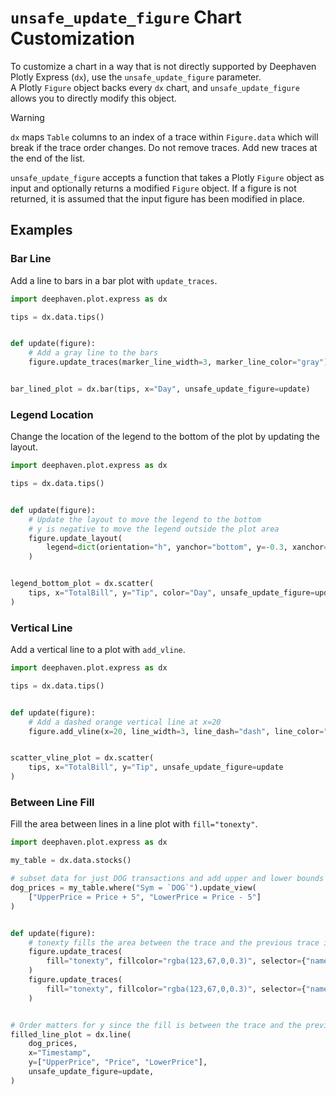 # `unsafe_update_figure` Chart Customization

To customize a chart in a way that is not directly supported by Deephaven Plotly Express (`dx`), use the `unsafe_update_figure` parameter.  
A Plotly `Figure` object backs every `dx` chart, and `unsafe_update_figure` allows you to directly modify this object.  

> [!WARNING]
> `dx` maps `Table` columns to an index of a trace within `Figure.data` which will break if the trace order changes. Do not remove traces. Add new traces at the end of the list.

`unsafe_update_figure` accepts a function that takes a Plotly `Figure` object as input and optionally returns a modified `Figure` object. If a figure is not returned, it is assumed that the input figure has been modified in place.

## Examples

### Bar Line

Add a line to bars in a bar plot with `update_traces`.

```python
import deephaven.plot.express as dx

tips = dx.data.tips()


def update(figure):
    # Add a gray line to the bars
    figure.update_traces(marker_line_width=3, marker_line_color="gray")


bar_lined_plot = dx.bar(tips, x="Day", unsafe_update_figure=update)
```

### Legend Location

Change the location of the legend to the bottom of the plot by updating the layout.

```python
import deephaven.plot.express as dx

tips = dx.data.tips()


def update(figure):
    # Update the layout to move the legend to the bottom
    # y is negative to move the legend outside the plot area
    figure.update_layout(
        legend=dict(orientation="h", yanchor="bottom", y=-0.3, xanchor="left", x=0.3)
    )


legend_bottom_plot = dx.scatter(
    tips, x="TotalBill", y="Tip", color="Day", unsafe_update_figure=update
)
```

### Vertical Line

Add a vertical line to a plot with `add_vline`.

```python
import deephaven.plot.express as dx

tips = dx.data.tips()


def update(figure):
    # Add a dashed orange vertical line at x=20
    figure.add_vline(x=20, line_width=3, line_dash="dash", line_color="orange")


scatter_vline_plot = dx.scatter(
    tips, x="TotalBill", y="Tip", unsafe_update_figure=update
)
```

### Between Line Fill

Fill the area between lines in a line plot with `fill="tonexty"`.

```python
import deephaven.plot.express as dx

my_table = dx.data.stocks()

# subset data for just DOG transactions and add upper and lower bounds
dog_prices = my_table.where("Sym = `DOG`").update_view(
    ["UpperPrice = Price + 5", "LowerPrice = Price - 5"]
)


def update(figure):
    # tonexty fills the area between the trace and the previous trace in the list
    figure.update_traces(
        fill="tonexty", fillcolor="rgba(123,67,0,0.3)", selector={"name": "LowerPrice"}
    )
    figure.update_traces(
        fill="tonexty", fillcolor="rgba(123,67,0,0.3)", selector={"name": "Price"}
    )


# Order matters for y since the fill is between the trace and the previous trace in the list
filled_line_plot = dx.line(
    dog_prices,
    x="Timestamp",
    y=["UpperPrice", "Price", "LowerPrice"],
    unsafe_update_figure=update,
)
```